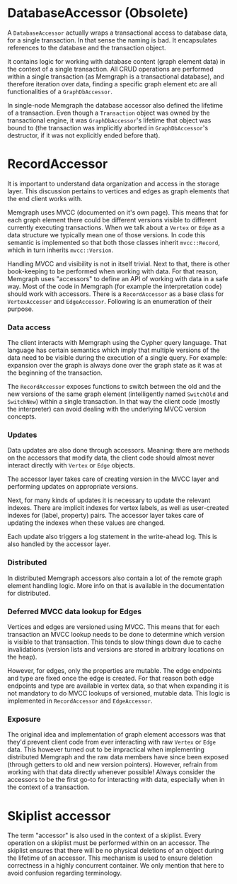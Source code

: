 # DatabaseAccessor (Obsolete)

A `DatabaseAccessor` actually wraps a transactional access to database
data, for a single transaction. In that sense the naming is bad. It
encapsulates references to the database and the transaction object.

It contains logic for working with database content (graph element
data) in the context of a single transaction. All CRUD operations are
performed within a single transaction (as Memgraph is a transactional
database), and therefore iteration over data, finding a specific graph
element etc are all functionalities of a `GraphDbAccessor`.

In single-node Memgraph the database accessor also defined the lifetime
of a transaction. Even though a `Transaction` object was owned by the
transactional engine, it was `GraphDbAccessor`'s lifetime that object
was bound to (the transaction was implicitly aborted in
`GraphDbAccessor`'s destructor, if it was not explicitly ended before
that).

# RecordAccessor

It is important to understand data organization and access in the
storage layer. This discussion pertains to vertices and edges as graph
elements that the end client works with.

Memgraph uses MVCC (documented on it's own page). This means that for
each graph element there could be different versions visible to
different currently executing transactions. When we talk about a
`Vertex` or `Edge` as a data structure we typically mean one of those
versions. In code this semantic is implemented so that both those classes
inherit `mvcc::Record`, which in turn inherits `mvcc::Version`.

Handling MVCC and visibility is not in itself trivial. Next to that,
there is other book-keeping to be performed when working with data. For
that reason, Memgraph uses "accessors" to define an API of working with
data in a safe way. Most of the code in Memgraph (for example the
interpretation code) should work with accessors. There is a
`RecordAccessor` as a base class for `VertexAccessor` and
`EdgeAccessor`. Following is an enumeration of their purpose.

### Data access

The client interacts with Memgraph using the Cypher query language. That
language has certain semantics which imply that multiple versions of the
data need to be visible during the execution of a single query. For
example: expansion over the graph is always done over the graph state as
it was at the beginning of the transaction.

The `RecordAccessor` exposes functions to switch between the old and the new
versions of the same graph element (intelligently named `SwitchOld` and
`SwitchNew`) within a single transaction. In that way the client code
(mostly the interpreter) can avoid dealing with the underlying MVCC
version concepts.

### Updates

Data updates are also done through accessors. Meaning: there are methods
on the accessors that modify data, the client code should almost never
interact directly with `Vertex` or `Edge` objects.

The accessor layer takes care of creating version in the MVCC layer and
performing updates on appropriate versions.

Next, for many kinds of updates it is necessary to update the relevant
indexes. There are implicit indexes for vertex labels, as
well as user-created indexes for (label, property) pairs. The accessor
layer takes care of updating the indexes when these values are changed.

Each update also triggers a log statement in the write-ahead log. This
is also handled by the accessor layer.

### Distributed

In distributed Memgraph accessors also contain a lot of the remote graph
element handling logic. More info on that is available in the
documentation for distributed.

### Deferred MVCC data lookup for Edges

Vertices and edges are versioned using MVCC. This means that for each
transaction an MVCC lookup needs to be done to determine which version
is visible to that transaction. This tends to slow things down due to
cache invalidations (version lists and versions are stored in arbitrary
locations on the heap).

However, for edges, only the properties are mutable. The edge endpoints
and type are fixed once the edge is created. For that reason both edge
endpoints and type are available in vertex data, so that when expanding
it is not mandatory to do MVCC lookups of versioned, mutable data. This
logic is implemented in `RecordAccessor` and `EdgeAccessor`.

### Exposure

The original idea and implementation of graph element accessors was that
they'd prevent client code from ever interacting with raw `Vertex` or
`Edge` data. This however turned out to be impractical when implementing
distributed Memgraph and the raw data members have since been exposed
(through getters to old and new version pointers). However, refrain from
working with that data directly whenever possible! Always consider the
accessors to be the first go-to for interacting with data, especially
when in the context of a transaction.

# Skiplist accessor

The term "accessor" is also used in the context of a skiplist. Every
operation on a skiplist must be performed within on an
accessor. The skiplist ensures that there will be no physical deletions
of an object during the lifetime of an accessor. This mechanism is used
to ensure deletion correctness in a highly concurrent container.
We only mention that here to avoid confusion regarding terminology.
